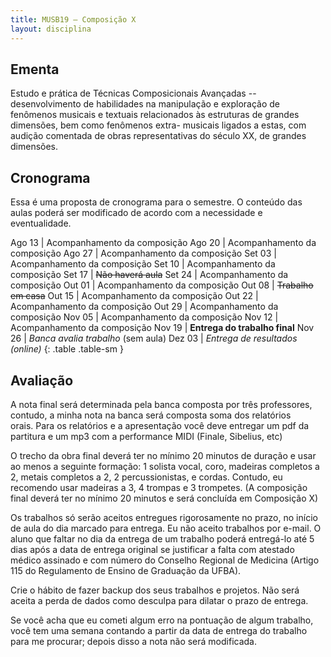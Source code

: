 ```yaml
---
title: MUSB19 – Composição X
layout: disciplina
---
```


## Ementa

Estudo e prática de Técnicas Composicionais Avançadas -- desenvolvimento de
habilidades na manipulação e exploração de fenômenos musicais e textuais
relacionados às estruturas de grandes dimensões, bem como fenômenos extra-
musicais ligados a estas, com audição comentada de obras representativas do
século XX, de grandes dimensões.

## Cronograma

Essa é uma proposta de cronograma para o semestre. O conteúdo das aulas
poderá ser modificado de acordo com a necessidade e eventualidade.

Ago 13 | Acompanhamento da composição
Ago 20 | Acompanhamento da composição
Ago 27 | Acompanhamento da composição 
Set 03 | Acompanhamento da composição
Set 10 | Acompanhamento da composição
Set 17 | <del>Não haverá aula</del>
Set 24 | Acompanhamento da composição
Out 01 | Acompanhamento da composição
Out 08 | <del>Trabalho em casa</del>
Out 15 | Acompanhamento da composição
Out 22 | Acompanhamento da composição
Out 29 | Acompanhamento da composição
Nov 05 | Acompanhamento da composição
Nov 12 | Acompanhamento da composição
Nov 19 | **Entrega do trabalho final**
Nov 26 | *Banca avalia trabalho* (sem aula)
Dez 03 | *Entrega de resultados (online)*
{: .table .table-sm }

## Avaliação

A nota final será determinada pela banca composta por três professores,
contudo, a minha nota na banca será composta soma dos relatórios orais. Para
os relatórios e a apresentação você deve entregar um pdf da partitura e um mp3
com a performance MIDI (Finale, Sibelius, etc)

O trecho da obra final deverá ter no mínimo 20 minutos de duração e usar
ao menos a seguinte formação: 1 solista vocal, coro, madeiras completos
a 2, metais completos a 2, 2 percussionistas, e cordas. Contudo, eu
recomendo usar madeiras a 3, 4 trompas e 3 trompetes. (A composição
final deverá ter no mínimo 20 minutos e será concluída em Composição X)

Os trabalhos só serão aceitos entregues rigorosamente no prazo, no
início de aula do dia marcado para entrega. Eu não aceito trabalhos por
e-mail. O aluno que faltar no dia da entrega de um trabalho poderá
entregá-lo até 5 dias após a data de entrega original se justificar a falta com
atestado médico assinado e com número do Conselho Regional de Medicina
(Artigo 115 do Regulamento de Ensino de Graduação da UFBA).

Crie o hábito de fazer backup dos seus trabalhos e projetos. Não será
aceita a perda de dados como desculpa para dilatar o prazo de entrega.

Se você acha que eu cometi algum erro na pontuação de algum trabalho,
você tem uma semana contando a partir da data de entrega do trabalho
para me procurar; depois disso a nota não será modificada.

